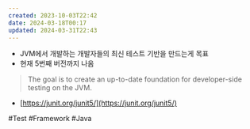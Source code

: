 ```yaml
---
created: 2023-10-03T22:42
date: 2024-03-18T00:17
updated: 2024-03-31T22:43
---
```

- JVM에서 개발하는 개발자들의 최신 테스트 기반을 만드는게 목표
- 현재 5번째 버전까지 나옴

> The goal is to create an up-to-date foundation for developer-side testing on the JVM.

- [https://junit.org/junit5/](https://junit.org/junit5/)

#Test
#Framework
#Java